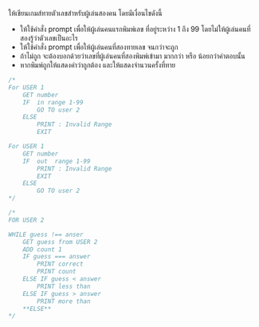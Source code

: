 ให้เขียนเกมส์ทายตัวเลขสำหรับผู้เล่นสองคน โดยมีเงื่อนไขดังนี้

- ให้ใช้คำสั่ง prompt เพื่อให้ผู้เล่นคนแรกพิมพ์เลข ที่อยู่ระหว่าง 1 ถึง 99 โดยไม่ให้ผู้เล่นคนที่สองรู้ว่าตัวเลขเป็นอะไร
- ให้ใช้คำสั่ง prompt เพื่อให้ผู้เล่นคนที่สองทายเลข จนกว่าจะถูก
- ถ้าไม่ถูก จะต้องบอกด้วยว่าเลขที่ผู้เล่นคนที่สองพิมพ์เข้ามา มากกว่า หรือ น้อยกว่าคำตอบนั้น
- หากพิมพ์ถูกให้แสดงคำว่าถูกต้อง และให้แสดงจำนวนครั้งที่ทาย


```js
/*
For USER 1 
    GET number 
    IF  in range 1-99
        GO TO user 2
    ELSE
        PRINT : Invalid Range
        EXIT

For USER 1
    GET number 
    IF  out  range 1-99
        PRINT : Invalid Range
        EXIT
    ELSE
        GO TO user 2
*/
```

```js
/*
FOR USER 2 

WHILE guess !== anser
    GET guess from USER 2
    ADD count 1
    IF guess === answer 
        PRINT correct 
        PRINT count
    ELSE IF guess < answer
        PRINT less than 
    ELSE IF guess > answer
        PRINT more than 
    **ELSE**
*/
```




